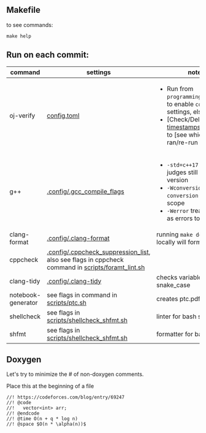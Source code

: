 ## Makefile
to see commands:
```
make help
```

## Run on each commit:
command | settings | notes | see
--- | --- | --- | ---
oj-verify | [config.toml](../.verify-helper/config.toml) | <ul><li>Run from `programming_team_code/` to enable `config.toml` settings, else disabled.</li><li>[Check/Delete] [timestamps.remote.json](../.verify-helper/timestamps.remote.json) to [see which tests ran/re-run all tests].</li></ul> | <ul><li>https://online-judge-tools.github.io/verification-helper/document.html</li><li>https://online-judge-tools.github.io/verification-helper/installer.html</li><li>[Library Checker](https://judge.yosupo.jp/)</li><li>[Aizu Online Judge](https://onlinejudge.u-aizu.ac.jp/courses/list)</li></ul>
g++ | [.config/.gcc_compile_flags](.config/.gcc_compile_flags) | <ul><li>`-std=c++17` since some judges still have this version</li><li>`-Wconversion`, `-Wsign-conversion` is out of scope</li><li>`-Werror` treats warnings as errors to make CI fail</li></ul> | <ul><li>https://codeforces.com/blog/entry/15547</li><li>https://codeforces.com/blog/entry/74032</li><li>https://codeforces.com/blog/entry/79024</li></ul>
clang-format | [.config/.clang-format](.config/.clang-format) | running `make do_format` locally will format files | https://clang.llvm.org/docs/ClangFormat.html
cppcheck | [.config/.cppcheck_suppression_list](.config/.cppcheck_suppression_list), also see flags in cppcheck command in [scripts/foramt_lint.sh](scripts/foramt_lint.sh) | | https://cppcheck.sourceforge.io/
clang-tidy | [.config/.clang-tidy](.config/.clang-tidy) | checks variables for snake_case | https://clang.llvm.org/extra/clang-tidy/checks/list.html
notebook-generator | see flags in command in [scripts/ptc.sh](scripts/ptc.sh) | creates ptc.pdf | https://github.com/pin3da/notebook-generator 
shellcheck | see flags in [scripts/shellcheck_shfmt.sh](scripts/shellcheck_shfmt.sh) | linter for bash scripts | https://www.shellcheck.net/
shfmt | see flags in [scripts/shellcheck_shfmt.sh](scripts/shellcheck_shfmt.sh) | formatter for bash scripts | https://github.com/mvdan/sh

## Doxygen
Let's try to minimize the # of non-doxygen comments.

Place this at the beginning of a file

```
//! https://codeforces.com/blog/entry/69247
//! @code
//!   vector<int> arr;
//! @endcode
//! @time O(n + q * log n)
//! @space $O(n * \alpha(n))$
```
